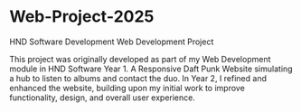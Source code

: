 # Web-Project-2025
HND Software Development Web Development Project

This project was originally developed as part of my Web Development module in HND Software Year 1. A Responsive Daft Punk Website simulating a hub to listen to albums and contact the duo. In Year 2, I refined and enhanced the website, building upon my initial work to improve functionality, design, and overall user experience.
